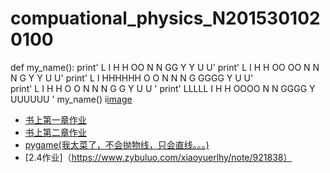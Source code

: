 # compuational_physics_N2015301020100
def my_name():
    print'  L      I   H    H      OO      N      N       GG       Y   Y     U    U'
    print'  L      I   H    H    OO  OO    N N    N     G           Y Y      U    U'
    print'  L      I   HHHHHH   O      O   N   N  N    G   GGGG      Y       U    U'  
    print'  L      I   H    H    O    O    N    N N     G    G       Y       U    U   '
    print'  LLLLL  I   H    H     OOOO     N      N      GGGG        Y       UUUUUU '
my_name()
i[image](https://github.com/xiaoyuerlhy/compuational_physics_N2015301020100/blob/master/QQ%E6%88%AA%E5%9B%BE20170915130050EFDSFSDFDS.png?raw=true)
- [书上第一章作业](https://www.zybuluo.com/xiaoyuerlhy/note/902940)
- [书上第二章作业](https://www.zybuluo.com/xiaoyuerlhy/note/914261)
- [pygame(我太菜了，不会抛物线，只会直线。。。)](https://github.com/xiaoyuerlhy/compuational_physics_N2015301020100/tree/master/pygame)
- [2.4作业]（https://www.zybuluo.com/xiaoyuerlhy/note/921838）
